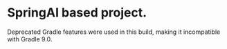 # SpringAI based project.

Deprecated Gradle features were used in this build, making it incompatible with Gradle 9.0.

